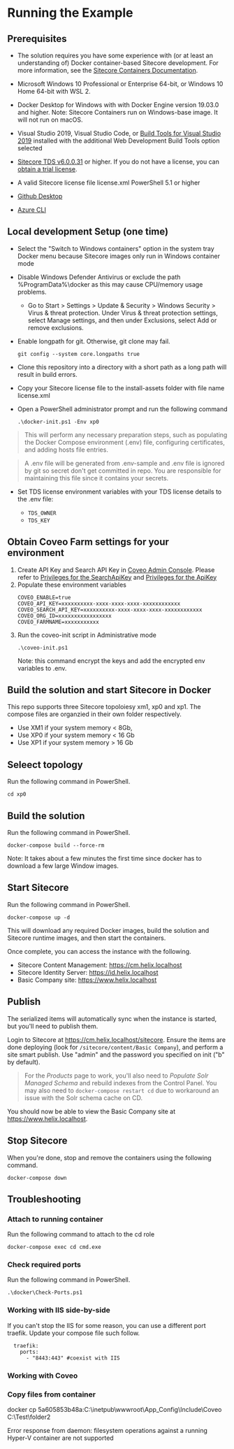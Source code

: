# Running the Example

## Prerequisites

- The solution requires you have some experience with (or at least an understanding of) Docker container-based Sitecore development. For more information, see the [Sitecore Containers Documentation](https://containers.doc.sitecore.com).

- Microsoft Windows 10 Professional or Enterprise 64-bit, or Windows 10 Home 64-bit with WSL 2. 

- Docker Desktop for Windows with with Docker Engine version 19.03.0 and higher.
Note: Sitecore Containers run on Windows-base image. It will not run on macOS.

- Visual Studio 2019, Visual Studio Code, or [Build Tools for Visual Studio 2019](https://visualstudio.microsoft.com/downloads/#build-tools-for-visual-studio-2019) installed with the additional Web Development Build Tools option selected

- [Sitecore TDS v6.0.0.31](https://www.teamdevelopmentforsitecore.com/Download/TDS-Classic) or higher. If you do not have a license, you can [obtain a trial license](https://www.teamdevelopmentforsitecore.com/TDS-Classic/Free-Trial).

- A valid Sitecore license file license.xml
PowerShell 5.1 or higher
- [Github Desktop](https://desktop.github.com/)
- [Azure CLI](https://docs.microsoft.com/en-us/cli/azure/install-azure-cli-windows?tabs=azure-cli)

## Local development Setup (one time)

- Select the "Switch to Windows containers" option in the system tray Docker menu because Sitecore images only run in Windows container mode

- Disable Windows Defender Antivirus or exclude the path %ProgramData%\docker as this may cause CPU/memory usage problems.

  - Go to Start > Settings > Update & Security > Windows Security > Virus & threat protection. Under Virus & threat protection settings, select Manage settings, and then under Exclusions, select Add or remove exclusions.

- Enable longpath for git. Otherwise, git clone may fail.
    ```
    git config --system core.longpaths true
    ```

- Clone this repository into a directory with a short path as a long path will result in build errors.

- Copy your Sitecore license file to the install-assets folder with file name license.xml  

- Open a PowerShell administrator prompt and run the following command 
    ```
    .\docker-init.ps1 -Env xp0
    ```
> This will perform any necessary preparation steps, such as populating the Docker Compose environment (.env) file, configuring certificates, and adding hosts file entries.

> A .env file will be generated from .env-sample and .env file is ignored by git so secret don't get committed in repo.  You are responsible for maintaining this file since it contains your secrets.

- Set TDS license environment variables with your TDS license details to the .env file:

  * `TDS_OWNER`
  * `TDS_KEY`

## Obtain Coveo Farm settings for your environment

1. Create API Key and Search API Key in [Coveo Admin Console](https://platform.cloud.coveo.com). Please refer to [Privileges for the SearchApiKey](https://docs.coveo.com/en/2484/coveo-for-sitecore-v5/activate-coveo-for-sitecore-silently#privileges-for-the-searchapikey)
and [Privileges for the ApiKey](https://docs.coveo.com/en/2484/coveo-for-sitecore-v5/activate-coveo-for-sitecore-silently#privileges-for-the-searchapikey)
2. Populate these environment variables
    ```
    COVEO_ENABLE=true
    COVEO_API_KEY=xxxxxxxxxx-xxxx-xxxx-xxxx-xxxxxxxxxxxx
    COVEO_SEARCH_API_KEY=xxxxxxxxxx-xxxx-xxxx-xxxx-xxxxxxxxxxxx
    COVEO_ORG_ID=xxxxxxxxxxxxxxxxx
    COVEO_FARMNAME=xxxxxxxxxxx
    ````
3. Run the coveo-init script in Administrative mode
    ```
    .\coveo-init.ps1
    ```
    Note: this command encrypt the keys and add the encrypted env variables to .env. 
    
## Build the solution and start Sitecore in Docker

This repo supports three Sitecore topoloiesy xm1, xp0 and xp1. The compose files are organzied in their own folder respectively. 
- Use XM1 if your system memory < 8Gb, 
- Use XP0 if your system memory < 16 Gb 
- Use XP1 if your system memory > 16 Gb 

## Seleect topology
Run the following command in PowerShell.

```
cd xp0
```
## Build the solution
Run the following command in PowerShell.

```
docker-compose build --force-rm
```

Note: It takes about a few minutes the first time since docker has to download a few large Window images.

## Start Sitecore
Run the following command in PowerShell.
```
docker-compose up -d
```

This will download any required Docker images, build the solution and Sitecore runtime images, and then start the containers. 

Once complete, you can access the instance with the following.

* Sitecore Content Management: https://cm.helix.localhost
* Sitecore Identity Server: https://id.helix.localhost
* Basic Company site: https://www.helix.localhost

## Publish

The serialized items will automatically sync when the instance is started, but you'll need to publish them.

Login to Sitecore at https://cm.helix.localhost/sitecore. Ensure the items are done deploying (look for `/sitecore/content/Basic Company`), and perform a site smart publish. Use "admin" and the password you specified on init ("b" by default).

> For the _Products_ page to work, you'll also need to _Populate Solr Managed Schema_ and rebuild indexes from the Control Panel. You may also need to `docker-compose restart cd` due to workaround an issue with the Solr schema cache on CD.

You should now be able to view the Basic Company site at https://www.helix.localhost.

## Stop Sitecore

When you're done, stop and remove the containers using the following command.

```
docker-compose down
```

## Troubleshooting

### Attach to running container
Run the following command to attach to the cd role
```
docker-compose exec cd cmd.exe
```

### Check required ports
Run the following command in PowerShell.

```
.\docker\Check-Ports.ps1
```

### Working with IIS side-by-side
If you can't stop the IIS for some reason, you can use a different port traefik. Update your compose file such follow. 

```
  traefik:
    ports:
      - "8443:443" #coexist with IIS
```

### Working with Coveo

### Copy files from container
docker cp 5a605853b48a:C:\inetpub\wwwroot\App_Config\Include\Coveo C:\Test\folder2

Error response from daemon: filesystem operations against a running Hyper-V container are not supported